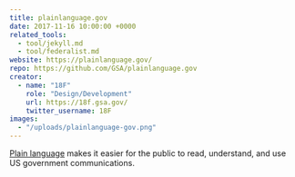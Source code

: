 ```yaml
---
title: plainlanguage.gov
date: 2017-11-16 10:00:00 +0000
related_tools:
  - tool/jekyll.md
  - tool/federalist.md
website: https://plainlanguage.gov/
repo: https://github.com/GSA/plainlanguage.gov
creator:
  - name: "18F"
    role: "Design/Development"
    url: https://18f.gsa.gov/
    twitter_username: 18F
images:
  - "/uploads/plainlanguage-gov.png"
---
```


[Plain language](https://plainlanguage.gov/) makes it easier for the public to read, understand, and use US government communications.
